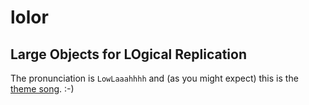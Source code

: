 # lolor

## Large Objects for LOgical Replication

The pronunciation is `LowLaaahhhh` and (as you might expect) this is the [theme song](https://www.youtube.com/watch?v=6CzrYXcXweI). :-)


